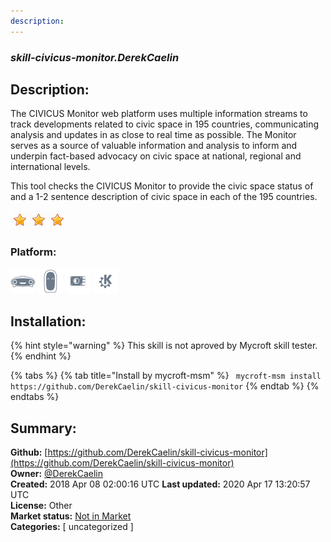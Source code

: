 ```yaml
---
description: 
---
```


### _skill-civicus-monitor.DerekCaelin_  
## Description:  
The CIVICUS Monitor web platform uses multiple information streams to track developments related to civic space in 195 countries, communicating analysis and updates in as close to real time as possible. The Monitor serves as a source of valuable information and analysis to inform and underpin fact-based advocacy on civic space at national, regional and international levels.

This tool checks the CIVICUS Monitor to provide the civic space status of and a 1-2 sentence description of civic space in each of the 195 countries.  
  
![](../.gitbook/assets/star.png)![](../.gitbook/assets/star.png)![](../.gitbook/assets/star.png)  
  
### Platform:  
 ![Mark I](../.gitbook/assets/mark-1-icon.png)  ![Mark II](../.gitbook/assets/mark-2-icon.png)  ![Picroft](../.gitbook/assets/picroft-icon.png)  ![plasmoid](../.gitbook/assets/kde.png)   
## Installation:  
{% hint style="warning" %}
This skill is not aproved by Mycroft skill tester.
{% endhint %}
    
{% tabs %}
{% tab title="Install by mycroft-msm" %}
``` mycroft-msm install https://github.com/DerekCaelin/skill-civicus-monitor```
{% endtab %}
  {% endtabs %}
    
## Summary:  
**Github:** [https://github.com/DerekCaelin/skill-civicus-monitor](https://github.com/DerekCaelin/skill-civicus-monitor)  
**Owner:** [@DerekCaelin](https://github.com/DerekCaelin)  
**Created:** 2018 Apr 08 02:00:16 UTC  **Last updated:** 2020 Apr 17 13:20:57 UTC  
**License:** Other  
**Market status:** [Not in Market](https://market.mycroft.ai/skill/)  
**Categories:** [ uncategorized ]   
